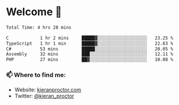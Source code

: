 # Welcome 🦘

<!--START_SECTION:waka-->

```txt
Total Time: 4 hrs 28 mins

C            1 hr 2 mins     █████▓░░░░░░░░░░░░░░░░░░░   23.25 %
TypeScript   1 hr 1 min      █████▓░░░░░░░░░░░░░░░░░░░   22.83 %
C#           53 mins         █████░░░░░░░░░░░░░░░░░░░░   20.05 %
Assembly     32 mins         ███░░░░░░░░░░░░░░░░░░░░░░   12.11 %
PHP          27 mins         ██▓░░░░░░░░░░░░░░░░░░░░░░   10.08 %
```

<!--END_SECTION:waka-->

### 📫 Where to find me:

-   Website: [kieranproctor.com](https://kieranproctor.com/)
-   Twitter: [@kieran_proctor](https://twitter.com/kieran_proctor)
